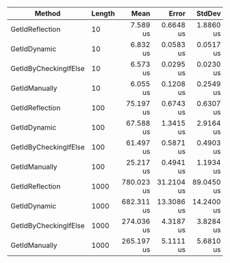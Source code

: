 |                Method | Length |       Mean |      Error |     StdDev |     Median |    Gen0 |    Gen1 | Allocated |
|---------------------- |------- |-----------:|-----------:|-----------:|-----------:|--------:|--------:|----------:|
|       GetIdReflection |     10 |   7.589 us |  0.6648 us |  1.8860 us |   8.300 us |  0.8392 |       - |   2.58 KB |
|          GetIdDynamic |     10 |   6.832 us |  0.0583 us |  0.0517 us |   6.827 us |  0.8392 |       - |   2.58 KB |
| GetIdByCheckingIfElse |     10 |   6.573 us |  0.0295 us |  0.0230 us |   6.571 us |  0.7324 |       - |   2.27 KB |
|         GetIdManually |     10 |   6.055 us |  0.1208 us |  0.2549 us |   5.935 us |  0.6638 |       - |   2.05 KB |
|       GetIdReflection |    100 |  75.197 us |  0.6743 us |  0.6307 us |  75.266 us |  8.5449 |       - |   26.2 KB |
|          GetIdDynamic |    100 |  67.588 us |  1.3415 us |  2.9164 us |  66.614 us |  8.5449 |       - |   26.2 KB |
| GetIdByCheckingIfElse |    100 |  61.497 us |  0.5871 us |  0.4903 us |  61.349 us |  7.5073 |       - |  23.07 KB |
|         GetIdManually |    100 |  25.217 us |  0.4941 us |  1.1934 us |  25.049 us |  7.0801 |       - |  21.74 KB |
|       GetIdReflection |   1000 | 780.023 us | 31.2104 us | 89.0450 us | 786.494 us | 78.1250 | 20.9961 | 258.28 KB |
|          GetIdDynamic |   1000 | 682.311 us | 13.3086 us | 14.2400 us | 676.766 us | 78.1250 | 19.5313 | 258.23 KB |
| GetIdByCheckingIfElse |   1000 | 274.036 us |  4.3187 us |  3.8284 us | 273.766 us | 73.2422 |  0.9766 | 226.98 KB |
|         GetIdManually |   1000 | 265.197 us |  5.1111 us |  5.6810 us | 263.848 us | 71.2891 |       - | 218.62 KB |